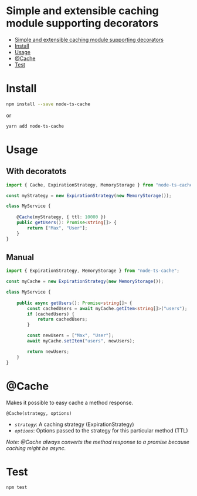 # Simple and extensible caching module supporting decorators

<!-- TOC depthTo:1 -->

- [Simple and extensible caching module supporting decorators](#simple-and-extensible-caching-module-supporting-decorators)
- [Install](#install)
- [Usage](#usage)
- [@Cache](#cache)
- [Test](#test)

<!-- /TOC -->

# Install
```bash
npm install --save node-ts-cache
```
or
```bash
yarn add node-ts-cache
```

# Usage
## With decoratots
```ts
import { Cache, ExpirationStrategy, MemoryStorage } from "node-ts-cache";

const myStrategy = new ExpirationStrategy(new MemoryStorage());

class MyService {
    
    @Cache(myStrategy, { ttl: 10000 })
    public getUsers(): Promise<string[]> {
        return ["Max", "User"];
    }
}
```

## Manual
```ts
import { ExpirationStrategy, MemoryStorage } from "node-ts-cache";

const myCache = new ExpirationStrategy(new MemoryStorage());

class MyService {
    
    public async getUsers(): Promise<string[]> {
        const cachedUsers = await myCache.getItem<string[]>("users");
        if (cachedUsers) {
            return cachedUsers;
        }

        const newUsers = ["Max", "User"];
        await myCache.setItem("users", newUsers);

        return newUsers;
    }
}
```

# @Cache
Makes it possible to easy cache a method response.

`@Cache(strategy, options)`
- *`strategy`*: A caching strategy (ExpirationStrategy)
- *`options`*: Options passed to the strategy for this particular method (TTL)

*Note: @Cache always converts the method response to a promise because caching might be async.* 

# Test
```bash
npm test
```